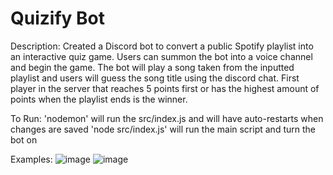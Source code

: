﻿# Quizify Bot

Description:
   Created a Discord bot to convert a public Spotify playlist into an interactive quiz game. Users can summon the bot
   into a voice channel and begin the game. The bot will play a song taken from the inputted playlist and users will
   guess the song title using the discord chat. First player in the server that reaches 5 points first or has the highest 
   amount of points when the playlist ends is the winner.
 
To Run: 
'nodemon' will run the src/index.js and will have auto-restarts when changes are saved
'node src/index.js' will run the main script and turn the bot on

Examples:
![image](https://github.com/michaelvong/QuizifyBot/assets/72327548/b04bd1d1-0cb8-43d7-9a66-b6097cff2bf0)
![image](https://github.com/michaelvong/QuizifyBot/assets/72327548/50e94c8c-df96-45e1-8d1b-70cd94b4ab6b)

